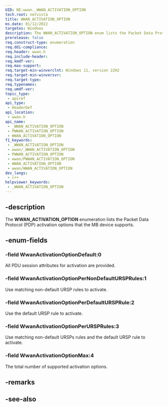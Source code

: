 ```yaml
---
UID: NE:wwan._WWAN_ACTIVATION_OPTION
tech.root: netvista
title: WWAN_ACTIVATION_OPTION
ms.date: 01/12/2022
targetos: Windows
description: The WWAN_ACTIVATION_OPTION enum lists the Packet Data Protocol (PDP) activation options that the MB device supports.
prerelease: false
req.construct-type: enumeration
req.ddi-compliance: 
req.header: wwan.h
req.include-header: 
req.kmdf-ver: 
req.max-support: 
req.target-min-winverclnt: Windows 11, version 22H2
req.target-min-winversvr: 
req.target-type: 
req.typenames: 
req.umdf-ver: 
topic_type:
 - apiref
api_type:
 - HeaderDef
api_location:
 - wwan.h
api_name:
 - _WWAN_ACTIVATION_OPTION
 - PWWAN_ACTIVATION_OPTION
 - WWAN_ACTIVATION_OPTION
f1_keywords:
 - _WWAN_ACTIVATION_OPTION
 - wwan/_WWAN_ACTIVATION_OPTION
 - PWWAN_ACTIVATION_OPTION
 - wwan/PWWAN_ACTIVATION_OPTION
 - WWAN_ACTIVATION_OPTION
 - wwan/WWAN_ACTIVATION_OPTION
dev_langs:
 - c++
helpviewer_keywords:
 - _WWAN_ACTIVATION_OPTION
---
```


## -description

The **WWAN_ACTIVATION_OPTION** enumeration lists the Packet Data Protocol (PDP) activation options that the MB device supports.

## -enum-fields

### -field WwanActivationOptionDefault:0

All PDU session attributes for activation are provided.

### -field WwanActivationOptionPerNonDefaultURSPRules:1

Use matching non-default URSP rules to activate.

### -field WwanActivationOptionPerDefaultURSPRule:2

Use the default URSP rule to activate.

### -field WwanActivationOptionPerURSPRules:3

Use matching non-default URSPs rules and the default URSP rule to activate.

### -field WwanActivationOptionMax:4

The total number of supported activation options.

## -remarks

## -see-also


